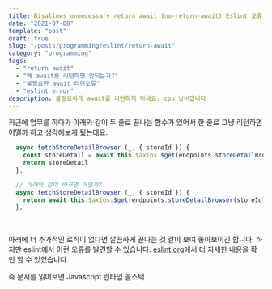 ```yaml
---
title: Disallows unnecessary return await (no-return-await) Eslint 오류
date: "2021-07-08"
template: "post"
draft: true
slug: "/posts/programming/eslint/return-await"
category: "programming"
tags:
  - "return await"
  - "왜 await를 리턴하면 안되는가?"
  - "불필요한 await 리턴오류"
  - "eslint error"
description: 불필요하게 await를 리턴하지 마세요. cpu 낭비입니다
---
```


최근에 업무를 하다가 아래와 같이 두 줄로 끝나는 함수가 있어서 한 줄로 그냥 리턴하면 어떨까 하고 생각해보게 됬는데요.

```js
  async fetchStoreDetailBrowser (_, { storeId }) {
    const storeDetail = await this.$axios.$get(endpoints.storeDetailBrowser(storeId))
    return storeDetail
  },

  // 아래와 같이 바꾸면 어떨까?
  async fetchStoreDetailBrowser (_, { storeId }) {
    return await this.$axios.$get(endpoints.storeDetailBrowser(storeId))
  },
```
<br>

아래에 더 추가적인 로직이 없다면 깔끔하게 끝나는 것 같이 보여 좋아보이긴 합니다. 하지만 eslint에서 이런 오류를 발견할 수 있습니다. 
[eslint org](https://eslint.org/docs/rules/no-return-await)에서 더 자세한 내용을 확인 할 수 있었습니다.

즉 문서를 읽어보면 Javascript 런타임 콜스택 
